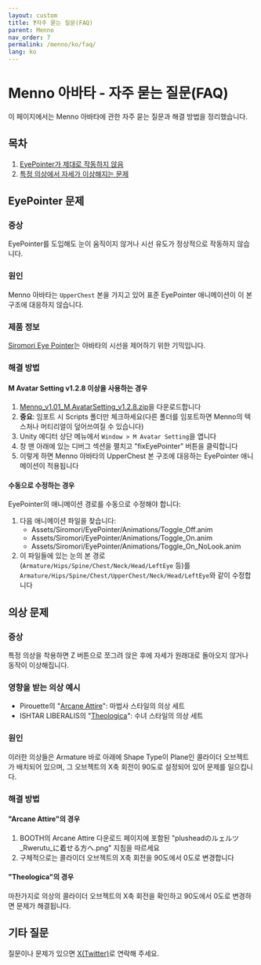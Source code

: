 ```yaml
---
layout: custom
title: ❓자주 묻는 질문(FAQ)
parent: Menno
nav_order: 7
permalink: /menno/ko/faq/
lang: ko
---
```


# Menno 아바타 - 자주 묻는 질문(FAQ)

이 페이지에서는 Menno 아바타에 관한 자주 묻는 질문과 해결 방법을 정리했습니다.

## 목차

1. [EyePointer가 제대로 작동하지 않음](#eyepointer-문제)
2. [특정 의상에서 자세가 이상해지는 문제](#의상-문제)

## EyePointer 문제

### 증상
EyePointer를 도입해도 눈이 움직이지 않거나 시선 유도가 정상적으로 작동하지 않습니다.

### 원인
Menno 아바타는 `UpperChest` 본을 가지고 있어 표준 EyePointer 애니메이션이 이 본 구조에 대응하지 않습니다.

### 제품 정보
[Siromori Eye Pointer](https://booth.pm/ja/items/4742883)는 아바타의 시선을 제어하기 위한 기믹입니다.

### 해결 방법

#### M Avatar Setting v1.2.8 이상을 사용하는 경우

1. [Menno_v1.01_M.AvatarSetting_v1.2.8.zip](https://emudotto.booth.pm/items/3958356)을 다운로드합니다
2. **중요**: 임포트 시 Scripts 폴더만 체크하세요(다른 폴더를 임포트하면 Menno의 텍스처나 머티리얼이 덮어쓰여질 수 있습니다)
3. Unity 에디터 상단 메뉴에서 `Window > M Avatar Setting`을 엽니다
4. 창 맨 아래에 있는 디버그 섹션을 펼치고 "fixEyePointer" 버튼을 클릭합니다
5. 이렇게 하면 Menno 아바타의 UpperChest 본 구조에 대응하는 EyePointer 애니메이션이 적용됩니다

#### 수동으로 수정하는 경우

EyePointer의 애니메이션 경로를 수동으로 수정해야 합니다:

1. 다음 애니메이션 파일을 찾습니다:
   - Assets/Siromori/EyePointer/Animations/Toggle_Off.anim
   - Assets/Siromori/EyePointer/Animations/Toggle_On.anim
   - Assets/Siromori/EyePointer/Animations/Toggle_On_NoLook.anim
2. 이 파일들에 있는 눈의 본 경로(`Armature/Hips/Spine/Chest/Neck/Head/LeftEye` 등)를
   `Armature/Hips/Spine/Chest/UpperChest/Neck/Head/LeftEye`와 같이 수정합니다

## 의상 문제

### 증상
특정 의상을 착용하면 Z 버튼으로 쪼그려 앉은 후에 자세가 원래대로 돌아오지 않거나 동작이 이상해집니다.

### 영향을 받는 의상 예시
- Pirouette의 "[Arcane Attire](https://booth.pm/ja/items/6151859)": 마법사 스타일의 의상 세트
- ISHTAR LIBERALIS의 "[Theologica](https://booth.pm/ja/items/6350299)": 수녀 스타일의 의상 세트

### 원인
이러한 의상들은 Armature 바로 아래에 Shape Type이 Plane인 콜라이더 오브젝트가 배치되어 있으며, 그 오브젝트의 X축 회전이 90도로 설정되어 있어 문제를 일으킵니다.

### 해결 방법

#### "Arcane Attire"의 경우
1. BOOTH의 Arcane Attire 다운로드 페이지에 포함된 "plusheadのルェルツ_Rwerutu_に着せる方へ.png" 지침을 따르세요
2. 구체적으로는 콜라이더 오브젝트의 X축 회전을 90도에서 0도로 변경합니다

#### "Theologica"의 경우
마찬가지로 의상의 콜라이더 오브젝트의 X축 회전을 확인하고 90도에서 0도로 변경하면 문제가 해결됩니다.

## 기타 질문

질문이나 문제가 있으면 [X(Twitter)](https://x.com/_emudotto)로 연락해 주세요. 